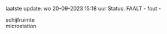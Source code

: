 laatste update: 
wo 20-09-2023 15:18   uur 
Status: FAALT - fout - 
<div class="service Y">schijfruimte</div><div class="service Y">microstation</div>